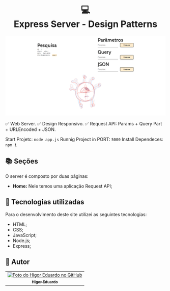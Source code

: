 <h1 align="center">
  💻<br>Express Server - Design Patterns
</h1>
<img src="./img/express-server-learn-cover.png" alt="Cover projeto"/>

✅ Web Server.
✅ Design Responsivo.
✅ Request API: Params + Query Part + URLEncoded + JSON.

Start Projetc: `node app.js`
Runnig Project in PORT: `5000`
Install Dependeces: `npm i`

## 📚 Seções

O server é composto por duas páginas:

- **Home:** Nele temos uma aplicação Request API;

## 💼 Tecnologias utilizadas

Para o desenvolvimento deste site utilizei as seguintes tecnologias:

- HTML;
- CSS;
- JavaScript;
- Node.js;
- Express;

<h2>🦄 Autor</h2>

<table>
  <tr>
    <td align="center">
      <a href="https://github.com/bhigoreduardo">
        <img src="https://avatars.githubusercontent.com/u/96431991?v=4" width="100px;" alt="Foto do Higor Eduardo no GitHub"/><br>
        <sub>
          <b>Higor Eduardo</b>
        </sub>
      </a>
    </td>
  </tr>
</table>
